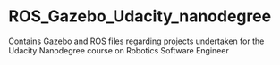 # ROS_Gazebo_Udacity_nanodegree
Contains Gazebo and ROS files regarding projects undertaken for the Udacity Nanodegree course on Robotics Software Engineer
